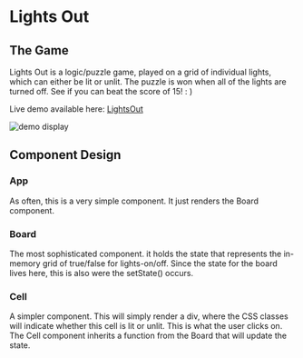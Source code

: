 # Lights Out 

## The Game 
Lights Out is a logic/puzzle game, played on a grid of individual lights, which can either be lit or unlit. The puzzle is won when all of the lights are turned off. See if you can beat the score of 15! : )

Live demo available here: [LightsOut](https://lightsoff.netlify.com/)

![demo display](https://i.imgur.com/YcrapLb.png)

## Component Design 

### App
As often, this is a very simple component. It just renders the Board component.

### Board
The most sophisticated component. it holds the state that represents the in-memory grid of true/false for lights-on/off. Since the state for the board lives here, this is also were the setState() occurs. 

### Cell
A simpler component. This will simply render a div, where the CSS classes will indicate whether this cell is lit or unlit. This is what the user clicks on. The Cell component inherits a function from the Board that will update the state.
